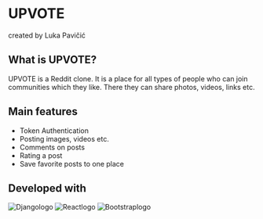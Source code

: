# UPVOTE
created by Luka Pavičić

## What is UPVOTE?
UPVOTE is a Reddit clone. It is a place for all types of people who can join communities which they like. There they can share photos, videos, links etc.  

## Main features
- Token Authentication
- Posting images, videos etc.
- Comments on posts
- Rating a post
- Save favorite posts to one place

## Developed with
![Djangologo](https://static.djangoproject.com/img/logos/django-logo-negative.png) ![Reactlogo](https://cdn.worldvectorlogo.com/logos/react.svg) ![Bootstraplogo](https://miro.medium.com/max/824/1*9RqBEDU9Mbg6XM8O6d7Q9A.png)
